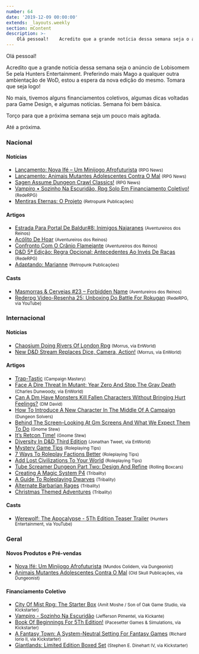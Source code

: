```yaml
---
number: 64
date: '2019-12-09 00:00:00'
extends: _layouts.weekly
section: mContent
description: >-
    Olá pessoal!    Acredito que a grande notícia dessa semana seja o anúncio de Lobisomem 5e pela Hunters Entertainment. Preferindo mais Mago a qualquer outra ambientação de WoD, estou a espera da nova edição do mesmo. Tomara que seja logo!    No mais, tivemos alguns financiamentos coletivos, a
---
```


Olá pessoal!

Acredito que a grande notícia dessa semana seja o anúncio de Lobisomem 5e pela Hunters Entertainment. Preferindo mais Mago a qualquer outra ambientação de WoD, estou a espera da nova edição do mesmo. Tomara que seja logo!

No mais, tivemos alguns financiamentos coletivos, algumas dicas voltadas para Game Design, e algumas notícias. Semana foi bem básica.

Torço para que a próxima semana seja um pouco mais agitada.

Até a próxima.

### Nacional

#### Notícias

- [Lançamento: Nova Ifé – Um Minijogo Afrofuturista] <small>(RPG News)</small>
- [Lançamento: Animais Mutantes Adolescentes Contra O Mal] <small>(RPG News)</small>
- [Sagen Assume Dungeon Crawl Classics!] <small>(RPG News)</small>
- [Vampiro • Sozinho Na Escuridão, Rpg Solo Em Financiamento Coletivo!] <small>(RedeRPG)</small>
- [Mentiras Eternas: O Projeto] <small>(Retropunk Publicações)</small>

#### Artigos

- [Estrada Para Portal De Baldur#8: Inimigos Najaranes] <small>(Aventureiros dos Reinos)</small>
- [Acólito De Hoar] <small>(Aventureiros dos Reinos)</small>
- [Confronto Com O Crânio Flamejante] <small>(Aventureiros dos Reinos)</small>
- [D&amp;D 5ª Edição: Regra Opcional: Antecedentes Ao Invés De Raças] <small>(RedeRPG)</small>
- [Adaptando: Marianne] <small>(Retropunk Publicações)</small>

#### Casts

- [Masmorras &amp; Cervejas #23 – Forbidden Name] <small>(Aventureiros dos Reinos)</small>
- [Rederpg Vídeo-Resenha 25: Unboxing Do Battle For Rokugan] <small>(RedeRPG, via YouTube)</small>

### Internacional

#### Notícias

- [Chaosium Doing Rivers Of London Rpg] <small>(Morrus, via EnWorld)</small>
- [New D&amp;D Stream Replaces Dice, Camera, Action!] <small>(Morrus, via EnWorld)</small>

#### Artigos

- [Trap-Tastic] <small>(Campaign Mastery)</small>
- [Face A Dire Threat In Mutant: Year Zero And Stop The Gray Death] <small>(Charles Dunwoody, via EnWorld)</small>
- [Can A Dm Have Monsters Kill Fallen Characters Without Bringing Hurt Feelings?] <small>(DM David)</small>
- [How To Introduce A New Character In The Middle Of A Campaign] <small>(Dungeon Solvers)</small>
- [Behind The Screen–Looking At Gm Screens And What We Expect Them To Do] <small>(Gnome Stew)</small>
- [It’s Retcon Time!] <small>(Gnome Stew)</small>
- [Diversity In D&amp;D Third Edition] <small>(Jonathan Tweet, via EnWorld)</small>
- [Mystery Game Tips] <small>(Roleplaying Tips)</small>
- [7 Ways To Roleplay Factions Better] <small>(Roleplaying Tips)</small>
- [Add Lost Civilizations To Your World] <small>(Roleplaying Tips)</small>
- [Tube Screamer Dungeon  Part Two: Design And Refine] <small>(Rolling Boxcars)</small>
- [Creating A Magic System P4] <small>(Tribality)</small>
- [A Guide To Roleplaying Dwarves] <small>(Tribality)</small>
- [Alternate Barbarian Rages] <small>(Tribality)</small>
- [Christmas Themed Adventures] <small>(Tribality)</small>

#### Casts

- [Werewolf: The Apocalypse - 5Th Edition Teaser Trailer] <small>(Hunters Entertainment, via YouTube)</small>

### Geral

#### Novos Produtos e Pré-vendas

- [Nova Ifé: Um Minijogo Afrofuturista] <small>(Mundos Colidem, via Dungeonist)</small>
- [Animais Mutantes Adolescentes Contra O Mal] <small>(Old Skull Publicações, via Dungeonist)</small>

#### Financiamento Coletivo

- [City Of Mist Rpg: The Starter Box] <small>(Amít Moshe / Son of Oak Game Studio, via Kickstarter)</small>
- [Vampiro - Sozinho Na Escuridão] <small>(Jefferson Pimentel, via Kickante)</small>
- [Book Of Beginnings For 5Th Edition!] <small>(Pacesetter Games &amp; Simulations, via Kickstarter)</small>
- [A Fantasy Town: A System-Neutral Setting For Fantasy Games] <small>(Richard Iorio II, via Kickstarter)</small>
- [Giantlands: Limited Edition Boxed Set] <small>(Stephen E. Dinehart IV, via Kickstarter)</small>


[Behind The Screen–Looking At Gm Screens And What We Expect Them To Do]: https://gnomestew.com/behind-the-screen-looking-at-gm-screens-and-what-we-expect-them-to-do/
[Creating A Magic System P4]: https://www.tribality.com/2019/12/02/creating-a-magic-system-p4/
[Trap-Tastic]: http://www.campaignmastery.com/blog/trap-tastic/
[Mentiras Eternas: O Projeto]: https://retropunk.com.br/editora/mentiras-eternas-o-projeto/
[Estrada Para Portal De Baldur#8: Inimigos Najaranes]: http://aventureirosdosreinos.com/estrada-para-portal-de-baldur8-inimigos-najara/
[Lançamento: Animais Mutantes Adolescentes Contra O Mal]: https://newsrpg.wordpress.com/2019/12/03/lancamento-animais-mutantes-adolescentes-contra-o-mal/
[Animais Mutantes Adolescentes Contra O Mal]: https://www.dungeonist.com/marketplace/product/animais-mutantes-adolescentes-contra-o-mal/
[Mystery Game Tips]: https://www.roleplayingtips.com/rptn/mystery-game-tips/
[Can A Dm Have Monsters Kill Fallen Characters Without Bringing Hurt Feelings?]: https://dmdavid.com/tag/can-a-dm-have-monsters-kill-fallen-characters-without-bringing-hurt-feelings/
[Face A Dire Threat In Mutant: Year Zero And Stop The Gray Death]: https://www.enworld.org/threads/face-a-dire-threat-in-mutant-year-zero-and-stop-the-gray-death.668783/
[A Guide To Roleplaying Dwarves]: https://www.tribality.com/2019/12/03/a-guide-to-roleplaying-dwarves/
[Tube Screamer Dungeon  Part Two: Design And Refine]: https://rollingboxcars.com/2019/12/03/tube-screamer-dungeon-part-two-design-and-refine/
[Lançamento: Nova Ifé – Um Minijogo Afrofuturista]: https://newsrpg.wordpress.com/2019/12/04/lancamento-nova-ife-um-minijogo-afrofuturista/
[Nova Ifé: Um Minijogo Afrofuturista]: https://www.dungeonist.com/marketplace/product/nova-ife-um-minijogo-afrofuturista/
[Vampiro • Sozinho Na Escuridão, Rpg Solo Em Financiamento Coletivo!]: https://www.rederpg.com.br/2019/12/03/vampiro-•-sozinho-na-escuridao-rpg-solo-em-financiamento-coletivo/
[Vampiro - Sozinho Na Escuridão]: https://www.kickante.com.br/campanhas/vampiro-sozinho-na-escuridao
[Chaosium Doing Rivers Of London Rpg]: https://www.enworld.org/threads/chaosium-doing-rivers-of-london-rpg.668901/
[Masmorras &amp; Cervejas #23 – Forbidden Name]: http://aventureirosdosreinos.com/masmorras-cervejas-23-forbidden-name/
[It’s Retcon Time!]: https://gnomestew.com/its-retcon-time/
[New D&amp;D Stream Replaces Dice, Camera, Action!]: https://www.enworld.org/threads/new-d-d-stream-replaces-dice-camera-action.668944/
[City Of Mist Rpg: The Starter Box]: https://www.kickstarter.com/projects/sonofoak/city-of-mist-rpg-the-starter-box
[Book Of Beginnings For 5Th Edition!]: https://www.kickstarter.com/projects/640360422/book-of-beginnings-for-5th-edition
[Giantlands: Limited Edition Boxed Set]: https://www.kickstarter.com/projects/dinehart/giantlands-limited-edition-boxed-set
[A Fantasy Town: A System-Neutral Setting For Fantasy Games]: https://www.kickstarter.com/projects/ri2/a-fantasy-town-a-system-neutral-setting-for-fantasy-games
[7 Ways To Roleplay Factions Better]: https://www.roleplayingtips.com/npcs-roleplaying/7-ways-to-roleplay-factions-better/
[Add Lost Civilizations To Your World]: https://www.roleplayingtips.com/world-building/add-lost-civilizations-to-your-world/
[Alternate Barbarian Rages]: https://www.tribality.com/2019/12/05/alternate-barbarian-rages/
[Adaptando: Marianne]: https://retropunk.com.br/editora/adaptando-marianne/
[Diversity In D&amp;D Third Edition]: https://www.enworld.org/threads/diversity-in-d-d-third-edition.668462/
[Rederpg Vídeo-Resenha 25: Unboxing Do Battle For Rokugan]: https://www.youtube.com/watch?v=dG0cLF3av6U
[How To Introduce A New Character In The Middle Of A Campaign]: https://www.dungeonsolvers.com/2019/12/06/how-to-introduce-a-new-character-in-the-middle-of-a-campaign/
[Christmas Themed Adventures]: https://www.tribality.com/2019/12/06/christmas-themed-adventures-2019/
[Acólito De Hoar]: http://aventureirosdosreinos.com/acolito-de-hoar/
[Sagen Assume Dungeon Crawl Classics!]: https://newsrpg.wordpress.com/2019/12/07/pronunciamentos-da-sagen-sobre-o-dcc/
[Werewolf: The Apocalypse - 5Th Edition Teaser Trailer]: https://www.youtube.com/watch?v=TkZZ7Q2Lsvc
[Confronto Com O Crânio Flamejante]: http://aventureirosdosreinos.com/confronto-com-o-cranio-flamejante/
[D&amp;D 5ª Edição: Regra Opcional: Antecedentes Ao Invés De Raças]: https://www.rederpg.com.br/2019/12/08/dd-5a-edicao-regra-opcional-antecedentes-ao-inves-de-racas/
